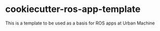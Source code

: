 # cookiecutter-ros-app-template
This is a template to be used as a basis for ROS apps at Urban Machine
